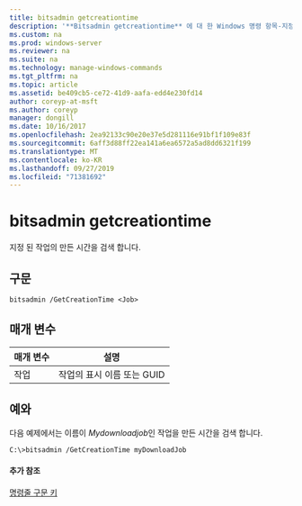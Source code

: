 ```yaml
---
title: bitsadmin getcreationtime
description: '**Bitsadmin getcreationtime** 에 대 한 Windows 명령 항목-지정 된 작업에 대 한 생성 시간을 검색 합니다.'
ms.custom: na
ms.prod: windows-server
ms.reviewer: na
ms.suite: na
ms.technology: manage-windows-commands
ms.tgt_pltfrm: na
ms.topic: article
ms.assetid: be409cb5-ce72-41d9-aafa-edd4e230fd14
author: coreyp-at-msft
ms.author: coreyp
manager: dongill
ms.date: 10/16/2017
ms.openlocfilehash: 2ea92133c90e20e37e5d281116e91bf1f109e83f
ms.sourcegitcommit: 6aff3d88ff22ea141a6ea6572a5ad8dd6321f199
ms.translationtype: MT
ms.contentlocale: ko-KR
ms.lasthandoff: 09/27/2019
ms.locfileid: "71381692"
---
```

# <a name="bitsadmin-getcreationtime"></a>bitsadmin getcreationtime



지정 된 작업의 만든 시간을 검색 합니다.

## <a name="syntax"></a>구문

```
bitsadmin /GetCreationTime <Job>
```

## <a name="parameters"></a>매개 변수

|매개 변수|설명|
|---------|-----------|
|작업|작업의 표시 이름 또는 GUID|

## <a name="BKMK_examples"></a>예와

다음 예제에서는 이름이 *Mydownloadjob*인 작업을 만든 시간을 검색 합니다.
```
C:\>bitsadmin /GetCreationTime myDownloadJob
```

#### <a name="additional-references"></a>추가 참조

[명령줄 구문 키](command-line-syntax-key.md)